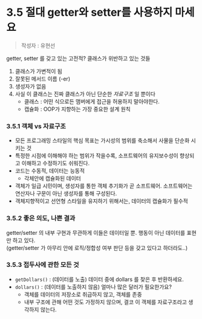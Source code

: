 # 3.5 절대 getter와 setter를 사용하지 마세요
> 작성자 : 유현선

getter, setter 를 갖고 있는 고전적? 클래스가 위반하고 있는 것들
1. 클래스가 가변적이 됨
2. 잘못된 메서드 이름 (-er)
3. 생성자가 없음
4. 사실 이 클래스는 진짜 클래스가 아닌 단순한 *자료구조* 일 뿐이다 
   - 클래스 : 어떤 식으로든 맴버에게 접근을 허용하지 말아야한다.
   - 캡슐화 : OOP가 지향하는 가장 중요한 설계 원칙

### 3.5.1 객체 vs 자료구조
- 모든 프로그래밍 스타일의 핵심 목표는 가시성의 범위를 축소해서 사물을 단순화 시키는 것  
- 특정한 시점에 이해해야 하는 범위가 작을수록, 소프트웨어의 유지보수성이 향상되고 이해하고 수정하기도 쉬워진다.
- 코드는 수동적, 데이터는 능동적
  - 각체안에 캡슐화된 데이터
- 객체가 일급 시민이며, 생성자를 통한 객체 추기화가 곧 소프트웨어. 소프트웨어는 연산자나 구문이 아닌 생성자를 통해 구성된다. 
- 객체지향적이고 선언형 스타일을 유지하기 위해서는, 데이터의 캡슐화가 필수적



### 3.5.2 좋은 의도, 나쁜 결과
getter/setter 의 내부 구현과 무관하게 이들은 데이터일 뿐. 행동이 아닌 데이터를 표현만 하고 있다.  
(getter/setter 가 아무리 안에 로직/정합성 여부 판단 등을 갖고 있다고 하더라도..)


### 3.5.3 접두사에 관한 모든 것
- `getDollars()` : (데이터를 노출) 데이터 중에 dollars 를 찾은 후 반환하세요. 
- `dollars()` : (데이터를 노출하지 않음) 얼마나 많은 달러가 필요한가요? 
  - 객체를 데이터의 저장소로 취급하지 않고, 객체를 존중
  - 내부 구조에 관해 어떤 것도 가정하지 않으며, 결코 이 객체를 자료구조라고 생각하지 않는다. 